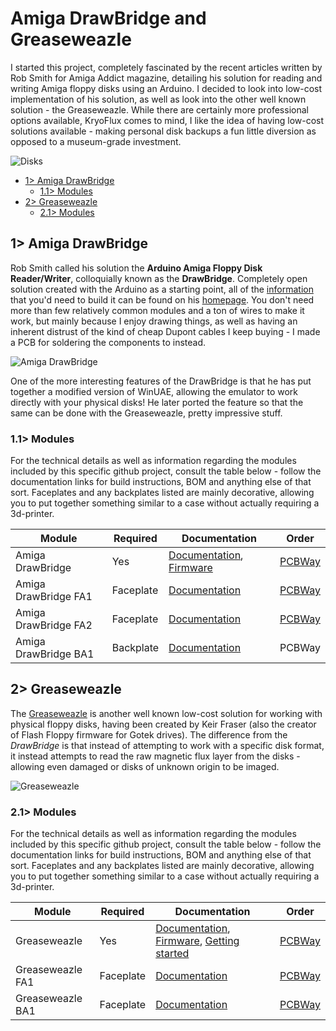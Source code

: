 # Amiga DrawBridge and Greaseweazle
I started this project, completely fascinated by the recent articles written by Rob Smith for Amiga Addict magazine, detailing his solution for reading and writing Amiga floppy disks using an Arduino. I decided to look into low-cost implementation of his solution, as well as look into the other well known solution - the Greaseweazle. While there are certainly more professional options available, KryoFlux comes to mind, I like the idea of having low-cost solutions available - making personal disk backups a fun little diversion as opposed to a museum-grade investment.

![Disks](https://github.com/tebl/Amiga-DrawBridge/raw/main/gallery/2021-10-08%2001.34.22.jpg)

- [1> Amiga DrawBridge](#1-amiga-drawbridge)
  - [1.1> Modules](#11-modules)
- [2> Greaseweazle](#2-greaseweazle)
  - [2.1> Modules](#21-modules)

## 1> Amiga DrawBridge
Rob Smith called his solution the **Arduino Amiga Floppy Disk Reader/Writer**, colloquially known as the **DrawBridge**. Completely open solution created with the Arduino as a starting point, all of the [information](http://amiga.robsmithdev.co.uk/instructions/promini) that you'd need to build it can be found on his [homepage](http://amiga.robsmithdev.co.uk/). You don't need more than few relatively common modules and a ton of wires to make it work, but mainly because I enjoy drawing things, as well as having an inherent distrust of the kind of cheap Dupont cables I keep buying - I made a PCB for soldering the components to instead.

![Amiga DrawBridge](https://github.com/tebl/Amiga-DrawBridge/raw/main/gallery/2021-11-03%2001.33.49.jpg)

One of the more interesting features of the DrawBridge is that he has put together a modified version of WinUAE, allowing the emulator to work directly with your physical disks! He later ported the feature so that the same can be done with the Greaseweazle, pretty impressive stuff. 

### 1.1> Modules
For the technical details as well as information regarding the modules included by this specific github project, consult the table below - follow the documentation links for build instructions, BOM and anything else of that sort.  Faceplates and any backplates listed are mainly decorative, allowing you to put together something similar to a case without actually requiring a 3d-printer. 

| Module               | Required  | Documentation | Order      |
| -------------------- | --------- | ------------- | ---------- |
| Amiga DrawBridge     |       Yes | [Documentation](https://github.com/tebl/Amiga-DrawBridge/tree/main/Amiga%20Drawbridge), [Firmware](https://github.com/tebl/Amiga-DrawBridge/blob/main/documentation/drawbridge_firmware.md)                  | [PCBWay](https://www.pcbway.com/project/shareproject/Amiga_DrawBridge_fade665c.html)
| Amiga DrawBridge FA1 | Faceplate | [Documentation](https://github.com/tebl/Amiga-DrawBridge/tree/main/faceplates/Amiga%20Drawbridge%20FA1) | [PCBWay](https://www.pcbway.com/project/shareproject/Amiga_DrawBridge_Faceplate_FA1_f181f9af.html)
| Amiga DrawBridge FA2 | Faceplate | [Documentation](https://github.com/tebl/Amiga-DrawBridge/tree/main/faceplates/Amiga%20Drawbridge%20FA2) | [PCBWay](https://www.pcbway.com/project/shareproject/Amiga_DrawBridge_Faceplate_FA2_89c6eb36.html)
| Amiga DrawBridge BA1 | Backplate | [Documentation](https://github.com/tebl/Amiga-DrawBridge/tree/main/faceplates/Amiga%20Drawbridge%20BA1) | PCBWay

## 2> Greaseweazle
The [Greaseweazle](https://github.com/keirf/Greaseweazle) is another well known low-cost solution for working with physical floppy disks, having been created by Keir Fraser (also the creator of Flash Floppy firmware for Gotek drives). The difference from the *DrawBridge* is that instead of attempting to work with a specific disk format, it instead attempts to read the raw magnetic flux layer from the disks - allowing even damaged or disks of unknown origin to be imaged.

![Greaseweazle](https://github.com/tebl/Amiga-DrawBridge/raw/main/gallery/2021-12-19%2001.59.39.jpg)

### 2.1> Modules
For the technical details as well as information regarding the modules included by this specific github project, consult the table below - follow the documentation links for build instructions, BOM and anything else of that sort.  Faceplates and any backplates listed are mainly decorative, allowing you to put together something similar to a case without actually requiring a 3d-printer. 

| Module               | Required  | Documentation | Order      |
| -------------------- | --------- | ------------- | ---------- |
| Greaseweazle         |       Yes | [Documentation](https://github.com/tebl/Amiga-DrawBridge/tree/main/Greaseweazle), [Firmware](https://github.com/tebl/Amiga-DrawBridge/blob/main/documentation/greaseweazle_firmware.md), [Getting started](https://github.com/tebl/Amiga-DrawBridge/blob/main/documentation/greaseweazle_basics.md)                                                    | [PCBWay](https://www.pcbway.com/project/shareproject/Greaseweazle_0ea657b2.html)
| Greaseweazle FA1     | Faceplate | [Documentation](https://github.com/tebl/Amiga-DrawBridge/tree/main/faceplates/Greaseweazle%20FA1)       | [PCBWay](https://www.pcbway.com/project/shareproject/Greaseweazle_Faceplate_FA1_816b583d.html)
| Greaseweazle BA1 | Faceplate | [Documentation](https://github.com/tebl/Amiga-DrawBridge/tree/main/faceplates/Greaseweazle%20FB1)           | [PCBWay](https://www.pcbway.com/project/shareproject/Greaseweazle_Faceplate_FB1_83a3ce18.html)